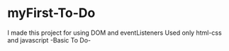 # myFirst-To-Do
I made this project for using DOM and eventListeners
Used only html-css and javascript
-Basic To Do-
